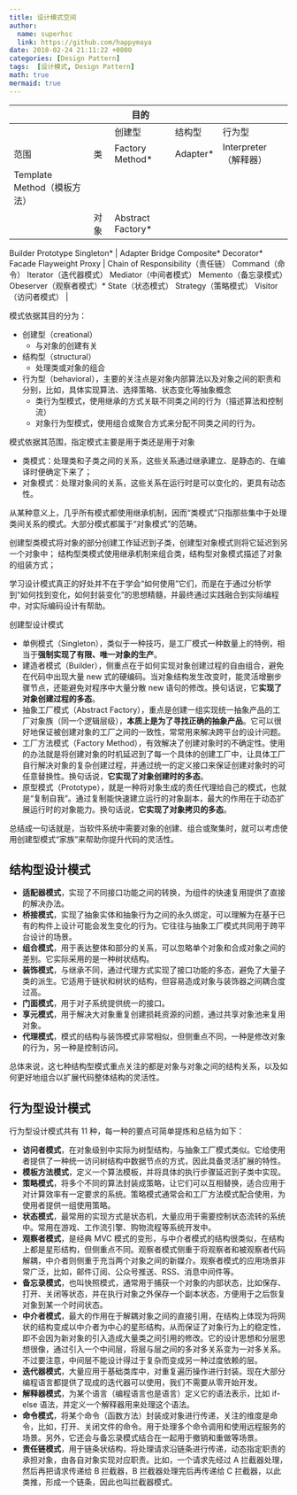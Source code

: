 ```yaml
---
title: 设计模式空间
author:
  name: superhsc
  link: https://github.com/happymaya
date: 2018-02-24 21:11:22 +0800
categories: [Design Pattern]
tags:  [设计模式, Design Pattern]
math: true
mermaid: true
---
```




|  |  | 目的 |  |  |
| --- | --- | --- | --- | --- |
|  |  | 创建型 | 结构型 | 行为型 |
| 范围 | 类 | Factory Method* | Adapter* | Interpreter（解释器）
Template Method（模板方法） |
|  | 对象 | Abstract Factory*
Builder
Prototype
Singleton* | Adapter
Bridge
Composite*
Decorator*
Facade
Flayweight
Proxy | Chain of Responsibility（责任链）
Command（命令）
Iterator（迭代器模式）
Mediator（中间者模式）
Memento（备忘录模式）
Obeserver（观察者模式）*
State（状态模式）
Strategy（策略模式）
Visitor（访问者模式） |

模式依据其目的分为：

- 创建型（creational）
   - 与对象的创建有关
- 结构型（structural）
   - 处理类或对象的组合
- 行为型（behavioral），主要的关注点是对象内部算法以及对象之间的职责和分别，比如，具体实现算法、选择策略、状态变化等抽象概念
   - 类行为型模式，使用继承的方式关联不同类之间的行为（描述算法和控制流）
   - 对象行为型模式，使用组合或聚合方式来分配不同类之间的行为。

模式依据其范围，指定模式主要是用于类还是用于对象

- 类模式：处理类和子类之间的关系，这些关系通过继承建立、是静态的、在编译时便确定下来了；
- 对象模式：处理对象间的关系，这些关系在运行时是可以变化的，更具有动态性。

从某种意义上，几乎所有模式都使用继承机制，因而“类模式”只指那些集中于处理类间关系的模式。大部分模式都属于“对象模式”的范畴。

创建型类模式将对象的部分创建工作延迟到子类，创建型对象模式则将它延迟到另一个对象中；
结构型类模式使用继承机制来组合类，结构型对象模式描述了对象的组装方式；

学习设计模式真正的好处并不在于学会“如何使用”它们，而是在于通过分析学到“如何找到变化，如何封装变化”的思想精髓，并最终通过实践融合到实际编程中，对实际编码设计有帮助。

创建型设计模式

- 单例模式（Singleton），类似于一种技巧，是工厂模式一种数量上的特例，相当于**强制实现了有限、唯一对象的生产**。
- 建造者模式（Builder），侧重点在于如何实现对象创建过程的自由组合，避免在代码中出现大量 new 式的硬编码。当对象结构发生改变时，能灵活增删步骤节点，还能避免对程序中大量分散 new 语句的修改。换句话说，它**实现了对象创建过程的多态**。
- 抽象工厂模式（Abstract Factory），重点是创建一组实现统一抽象产品的工厂对象族（同一个逻辑层级），**本质上是为了寻找正确的抽象产品**。它可以很好地保证被创建对象的工厂之间的一致性，常常用来解决跨平台的设计问题。
- 工厂方法模式（Factory Method），有效解决了创建对象时的不确定性。使用的办法就是将创建对象的时机延迟到了每一个具体的创建工厂中，让具体工厂自行解决对象的复杂创建过程，并通过统一的定义接口来保证创建对象时的可任意替换性。换句话说，**它实现了对象创建时的多态**。
- 原型模式（Prototype），就是一种将对象生成的责任代理给自己的模式，也就是“复制自我”。通过复制能快速建立运行的对象副本，最大的作用在于动态扩展运行时的对象能力。换句话说，**它实现了对象拷贝的多态**。

总结成一句话就是，当软件系统中需要对象的创建、组合或聚集时，就可以考虑使用创建型模式“家族”来帮助你提升代码的灵活性。

## 结构型设计模式

- **适配器模式**，实现了不同接口功能之间的转换，为组件的快速复用提供了直接的解决办法。
- **桥接模式**，实现了抽象实体和抽象行为之间的永久绑定，可以理解为在基于已有的构件上设计可能会发生变化的行为。它往往与抽象工厂模式共同用于跨平台设计的场景。
- **组合模式**，用于表达整体和部分的关系，可以忽略单个对象和合成对象之间的差别。它实际采用的是一种树状结构。
- **装饰模式**，与继承不同，通过代理方式实现了接口功能的多态，避免了大量子类的派生。它适用于链状和树状的结构，但容易造成对象与装饰器之间耦合度过高。
- **门面模式**，用于对子系统提供统一的接口。
- **享元模式**，用于解决大对象重复创建损耗资源的问题，通过共享对象池来复用对象。
- **代理模式**，模式的结构与装饰模式非常相似，但侧重点不同，一种是修改对象的行为，另一种是控制访问。

总体来说，这七种结构型模式重点关注的都是对象与对象之间的结构关系，以及如何更好地组合以扩展代码整体结构的灵活性。

## 行为型设计模式
行为型设计模式共有 11 种，每一种的要点可简单提炼和总结为如下：

- **访问者模式**，在对象级别中实际为树型结构，与抽象工厂模式类似。它给使用者提供了一种统一访问树结构中数据节点的方式，因此具备灵活扩展的特性。
- **模板方法模式**，定义一个算法模板，并将具体的执行步骤延迟到子类中实现。
- **策略模式**，将多个不同的算法封装成策略，让它们可以互相替换，适合应用于对计算效率有一定要求的系统。策略模式通常会和工厂方法模式配合使用，为使用者提供一组使用策略。
- **状态模式**，最常用的实现方式是状态机，大量应用于需要控制状态流转的系统中。常用在游戏、工作流引擎、购物流程等系统开发中。
- **观察者模式**，是经典 MVC 模式的变形，与中介者模式的结构很类似，在结构上都是星形结构，但侧重点不同。观察者模式侧重于将观察者和被观察者代码解耦，中介者则侧重于充当两个对象之间的新媒介。观察者模式的应用场景非常广泛，比如，邮件订阅、公众号推送、RSS、消息中间件等。
- **备忘录模式**，也叫快照模式，通常用于捕获一个对象的内部状态，比如保存、打开、关闭等状态，并在执行对象之外保存一个副本状态，方便用于之后恢复对象到某一个时间状态。
- **中介者模式**，最大的作用在于解耦对象之间的直接引用，在结构上体现为将网状的结构变成以中介者为中心的星形结构，从而保证了对象行为上的稳定性，即不会因为新对象的引入造成大量类之间引用的修改。它的设计思想和分层思想很像，通过引入一个中间层，将层与层之间的多对多关系变为一对多关系。不过要注意，中间层不能设计得过于复杂而变成另一种过度依赖的层。
- **迭代器模式**，大量应用于基础类库中，对重复遍历操作进行封装。现在大部分编程语言都提供了现成的迭代器可以使用，我们不需要从零开始开发。
- **解释器模式**，为某个语言（编程语言也是语言）定义它的语法表示，比如 if-else 语法，并定义一个解释器用来处理这个语法。
- **命令模式**，将某个命令（函数方法）封装成对象进行传递，关注的维度是命令，比如，打开、关闭文件的命令。用于处理多个命令调用和使用远程服务的场景。另外，它还会与备忘录模式结合在一起用于撤销和重做等场景。
- **责任链模式**，用于链条状结构，将处理请求沿链条进行传递，动态指定职责的承担对象，由各自对象实现对应职责。比如，一个请求先经过 A 拦截器处理，然后再把请求传递给 B 拦截器，B 拦截器处理完后再传递给 C 拦截器，以此类推，形成一个链条，因此也叫拦截器模式。

